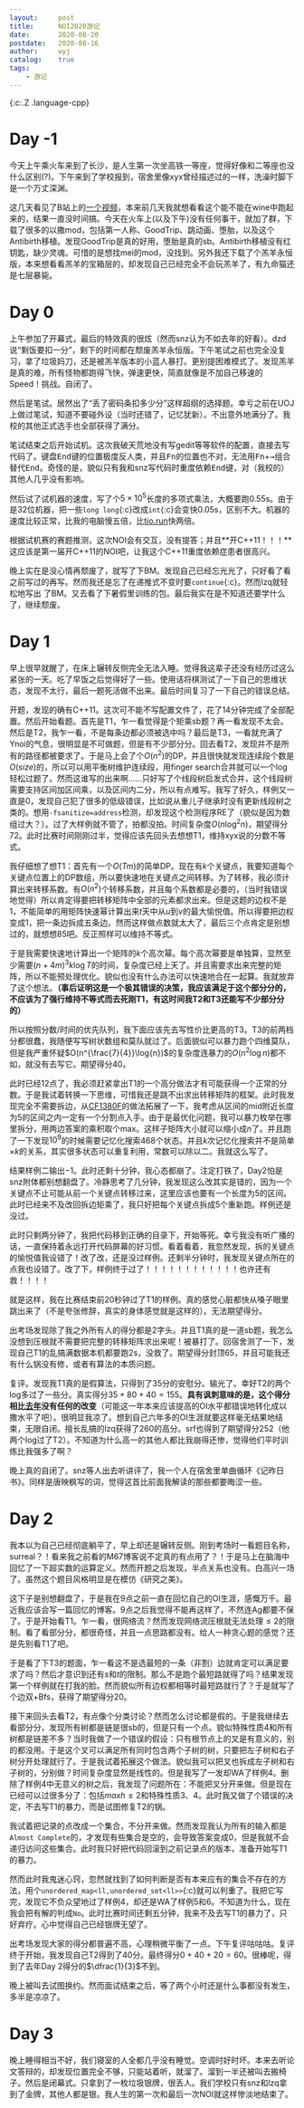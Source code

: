 ```yaml
---
layout:		post
title:		NOI2020游记
date:		2020-08-20
postdate:	2020-08-16
author:		wyj
catalog:	true
tags:
    - 游记
---
```


{:c:.Z .language-cpp}

# Day -1

今天上午乘火车来到了长沙，是人生第一次坐高铁一等座，觉得好像和二等座也没什么区别(?)。下午来到了学校报到，宿舍里像xyx曾经描述过的一样，洗澡时脚下是一个万丈深渊。

这几天看见了B站上的[一个视频](https://www.bilibili.com/video/BV1i541187so)，本来前几天我就想看看这个能不能在wine中跑起来的，结果一直没时间搞。今天在火车上(以及下午)没有任何事干，就加了群，下载了很多的以撒mod，包括第一人称、GoodTrip、跳动画、堕胎，以及这个Antibirth移植。发现GoodTrip是真的好用，堕胎是真的sb。Antibirth移植没有红钥匙，缺少灵魂。可惜的是想找mei的mod，没找到。另外我还下载了个羔羊永恒版，本来想看看羔羊的宝箱层的，却发现自己已经完全不会玩羔羊了，有九命猫还是七层暴毙。

# Day 0

上午参加了开幕式，最后的特效真的很炫（然而snz认为不如去年的好看）。dzd说“剩饭要扣一分”，剩下的时间都在颓废羔羊永恒版。下午笔试之前也完全没复习，拿了垃圾妈刀，还是被羔羊版本的小蓝人暴打。更别提困难模式了。发现羔羊是真的难，所有怪物都跑得飞快，弹速更快，简直就像是不加自己移速的Speed！挑战。自闭了。

然后是笔试。居然出了“丢了密码条扣多少分”这样超纲的选择题。幸亏之前在UOJ上做过笔试，知道不要碰外设（当时还错了，记忆犹新）。不出意外地满分了。我校的其他正式选手也全部获得了满分。

笔试结束之后开始试机。这次我破天荒地没有写gedit等等软件的配置，直接去写代码了。键盘<kbd>End</kbd>键的位置极度反人类，并且<kbd>Fn</kbd>的位置也不对，无法用<kbd>Fn</kbd>+<kbd>→</kbd>组合替代<kbd>End</kbd>。奇怪的是，貌似只有我和snz写代码时重度依赖<kbd>End</kbd>键，对（我校的）其他人几乎没有影响。

然后试了试机器的速度，写了个$5\times 10^5$长度的多项式乘法，大概要跑0.55s。由于是32位机器，把一些`long long`{:c}改成`int`{:c}会变快0.05s，区别不大。机器的速度比较正常，比我的电脑慢五倍，比[tio.run](http://tio.run/)快两倍。

根据试机赛的赛题推测，这次NOI会有交互，没有提答；并且**开C++11！！！**这应该是第一届开C++11的NOI吧，让我这个C++11重度依赖症患者很高兴。

晚上实在是没心情再颓废了，就写了下BM。发现自己已经忘光光了，只好看了看之前写过的再写。然而我还是忘了在递推式不变时要`continue`{:c}。然而lzq就轻松地写出
了BM。又去看了下暑假里训练的包。最后我实在是不知道还要学什么了，继续颓废。

# Day 1

早上很早就醒了，在床上辗转反侧完全无法入睡。觉得我这辈子还没有经历过这么紧张的一天。吃了早饭之后觉得好了一些。使用诘将棋测试了一下自己的思维状态，发现不太行，最后一题死活做不出来。最后时间复习了一下自己的错误总结。

开题，发现的确有C++11。这次可不能不写配置文件了，花了14分钟完成了全部配置。然后开始看题。首先是T1，乍一看觉得是个矩乘sb题？再一看发现不太会。然后是T2，我乍一看，不是每条边都必须被选中吗？最后是T3，一看就充满了Ynoi的气息，很明显是不可做题，但是有不少部分分。回去看T2，发现并不是所有的路径都被要求了。于是马上会了个$O(n^2)$的DP，并且很快就发现连续段个数是$O(size)$的，所以可以用平衡树维护连续段，用finger search合并就可以一个log轻松过题了。然而这谁写的出来啊……只好写了个线段树启发式合并，这个线段树需要支持区间加区间乘，以及区间内二分，所以有点难写。我写了好久，样例又一直是0，发现自己犯了很多的低级错误，比如说从重儿子继承时没有更新线段树之类的。想用`-fsanitize=address`检测，却发现这个检测程序RE了（貌似是因为数组过大？）。过了大样例就不管了，拍都没拍。时间复杂度$O(n\log^2{n})$，期望得分$72$。此时比赛时间刚刚过半，觉得应该先回头去想想T1，维持xyx说的分数不等式。

我仔细想了想T1：首先有一个$O(Tm)$的简单DP。现在有$k$个关键点，我要知道每个关键点位置上的DP数组，所以要快速地在关键点之间转移。为了转移，我必须计算出来转移系数。有$O(n^2)$个转移系数，并且每个系数都是必要的，（当时我错误地觉得）所以肯定得要把转移矩阵中全部的元素都求出来。但是这题的边权不是1，不能简单的用矩阵快速幂计算出来$t$天中从$u$到$v$的最大愉悦值。所以得要把边权变成$1$，把一条边拆成五条边。然而这样做点数就太大了，最后三个点肯定是别想过的，就想想85吧。反正照样可以维持不等式。

于是我需要快速地计算出一个矩阵的$k$个高次幂。每个高次幂要是单独算，显然至少需要$(n+4m)^3k\log{T}$的时间，复杂度已经上天了。并且需要求出来完整的矩阵，所以不能预处理优化。貌似也没有什么办法可以快速地合在一起算。我就放弃了这个想法。**（事后证明这是一个极其错误的决策，我应该满足于这个部分分的，不应该为了强行维持不等式而去死刚T1，有这时间我T2和T3还能写不少部分分的）**

所以按照分数/时间的优先队列，我下面应该先去写性价比更高的T3。T3的前两档分都很蠢，我随便写写树状数组和莫队就过了。后面貌似可以暴力跑个四维莫队，但是我严重怀疑$O(n^{\frac{7}{4}}\log{n})$的复杂度连暴力的$O(n^2\log{n})$都不如，就没有去写它。期望得分$40$。

此时已经12点了，我必须赶紧拿出T1的一个高分做法才有可能获得一个正常的分数。于是我试着转换一下思维，可惜我还是跳不出求出转移矩阵的框架。此时我发现完全不需要拆边，从[CF1380F](https://codeforces.com/contest/1380/problem/F "我除了Educational Round什么都不会")的做法拓展了一下，我考虑从区间的mid附近长度为5的区间之内一定有一个分割点入手。由于是最优化问题，我可以暴力枚举在哪里拆分，用两边答案的乘积取个max。这样子矩阵大小就可以缩小成$n$了。并且跑了一下发现$10^9$的时候需要记忆化搜索468个状态。并且$k$次记忆化搜索并不是简单$\times k$的关系，其实很多状态可以重复利用，常数可以除以二。我就这么写了。

结果样例二输出$-1$。此时还剩十分钟，我心态都崩了。注定打铁了，Day2怕是snz附体都别想翻盘了。冷静思考了几分钟，我发现这么改其实是错的，因为一个关键点不止可能从前一个关键点转移过来，这里应该也要有一个长度为5的区间。此时已经来不及改回拆边矩乘了，我只好把每个关键点拆成5个重新跑。样例还是没过。

此时只剩两分钟了，我把代码移到正确的目录下，开始等死。幸亏我没有听广播的话，一直保持着永远打开代码屏幕的好习惯。看着看着，我忽然发现，拆的关键点的愉悦值我设错了！改了改，还是没过样例。还剩半分钟时，我发现关键点所在的点我也设错了。改了下，样例终于过了！！！！！！！！！！！！也许还有救！！！！

就是这样，我在比赛结束前20秒钟过了T1的样例。真的感觉心脏都快从嗓子眼里跳出来了（不是夸张修辞，真实的身体感觉就是这样的）。无法期望得分。

出考场发现除了我之外所有人的得分都是2字头。并且T1真的是一道sb题，我怎么没想到压根就不需要把完整的转移矩阵求出来呢！被暴打了。回宿舍测了一下，发现自己T1的乱搞满数据本机都要跑2s，没救了。期望得分封顶$65$，并且可能我还有什么锅没有修，或者有算法的本质问题。

复评。发现我T1真的是假算法，只得到了35分的安慰分。输光了。幸好T2的两个log多过了一些分。真实得分$35+80+40=155$。**具有讽刺意味的是，这个得分相比[去年](/2019/07/19/NOI-2019-%E7%BD%91%E7%BB%9C%E5%90%8C%E6%AD%A5%E8%B5%9B-%E6%B8%B8%E8%AE%B0/#day15)没有任何的改变**（可能这一年本来应该提高的OI水平都错误地转化成以撒水平了吧）。很明显我凉了。想到自己六年多的OI生涯就要这样毫无结果地结束，无限自闭。擅长乱搞的lzq获得了260的高分。srf也得到了期望得分252（他两个log过了T2）。不知道为什么高一的其他人都比我崩得还惨，觉得他们平时训练比我强多了啊？

晚上真的自闭了。snz等人出去听讲评了，我一个人在宿舍里单曲循环《记昨日书》。同样是唐映枫写的词，觉得这首比前面我解读的那些都要晦涩一些。

# Day 2

我本以为自己已经彻底躺平了，早上却还是辗转反侧。刚到考场时一看题目名称，surreal？！看来我之前看的M67博客说不定真的有点用了？！于是马上在脑海中回忆了一下超实数的运算定义。然而开题之后发现，半点关系也没有。白高兴一场了。虽然这个题目风格明显是在模仿《研究之美》。

这下子是别想翻盘了，于是我在9点之前一直在回忆自己的OI生涯，感慨万千。最近我应该会写一篇回忆的博客。9点之后我觉得不能再这样了，不然连Ag都要不保了。于是开始看T1。乍一看，很网络流？然而发现网络流压根就无法处理$\le 2$的限制。看了看部分分，都很奇怪，并且一点思路都没有。给人一种贪心题的感觉？还是先别看T1了吧。

于是看了下T3的题面，乍一看这不是选最短的一条（非割）边就肯定可以满足要求了吗？然后才意识到还有$s$和$t$的限制。那么不是跑个最短路就得了吗？结果发现第一个样例就在打我的脸。然而貌似所有边权都相等时最短路就行了？于是就写了个边双+Bfs，获得了期望得分$20$。

接下来回头去看T2，有点像个分类讨论？然而怎么讨论都是假的。于是我继续去看部分分，发现所有树都是链是很sb的，但是只有一个点。貌似特殊性质4和所有树都是链差不多？当时我做了一个错误的假设：只有根节点上的叉是有意义的，别的都没用。于是这个叉可以满足所有同时包含两个子树的树，只要把左子树和右子树分开处理就行了。于是我试着拓展这个做法。貌似我可以把叉也拆成左子树和右子树的，分别做？时间复杂度显然是线性的。但是我写了一发却WA了样例4。删除了样例4中无意义的树之后，我发现了问题所在：不能把叉分开来做。但是现在已经可以过很多分了：包括$maxh\le 2$和特殊性质3、4。此时我又做了个错误的决定，不去写T1的暴力，而是试图修复T2的锅。

我试着把记录的点改成一个集合，不分开来做。然而发现我认为所有的输入都是`Almost Complete`的，才发现有些集合是空的，会导致答案变成$0$，但是我就不会递归访问这些集合。此时我只好把代码回滚到之前记录点的版本，准备开始写T1的暴力。

然而此时我鬼迷心窍，忽然就找到了如何判断是否有本来应有的集合不存在的方法，用个`unordered_map<ll,unordered_set<ll>>`{:c}就可以判重了。我把它写完，发现它不负众望地过了样例4，却还是WA了样例5和6。不知道为什么，现在我会把有解的判成`No`。此时比赛时间还剩五分钟，我来不及去写T1的暴力了，只好弃疗。心中觉得自己已经银牌无望了。

出考场发现大家的得分都普遍不高，心理稍微平衡了一点。下午复评咕咕咕。复评终于开始，我发现自己T2得到了40分。最终得分$0+40+20=60$。很棒呢，得到了去年Day 2得分的$\dfrac{1}{3}$不到。

晚上被叫去试图换约。然而面试结束之后，等了两个小时还是什么事都没有发生，多半是凉凉了。

# Day 3

晚上睡得相当不好，我们寝室的人全都几乎没有睡觉。空调时好时坏。本来去听论文答辩的，却发现位置完全不够，只能站着听，就溜了。溜到一半还被叫去搬椅子。然后是闭幕式。只拿到了一枚垃圾银牌，很丢人。我们学校只有snz和lzq拿到了金牌，其他人都是银。我人生的第一次和最后一次NOI就这样惨淡地结束了。
